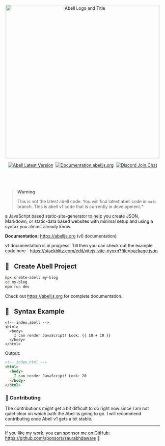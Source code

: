 <p align="center">
<picture>
  <source media="(prefers-color-scheme: dark)" srcset="https://user-images.githubusercontent.com/30949385/169687569-a05b87a3-0aa3-4ac3-b8a3-086cc0b8491d.png">
  <source media="(prefers-color-scheme: light)" srcset="https://user-images.githubusercontent.com/30949385/169687790-635e044e-0133-4374-b8df-e7cd1c55971d.png">
  <img width="500" alt="Abell Logo and Title" src="https://user-images.githubusercontent.com/30949385/169687790-635e044e-0133-4374-b8df-e7cd1c55971d.png">
</picture>
</p>

<p align="center"><a href="https://npmjs.org/package/abell"><img alt="Abell Latest Version" src="https://img.shields.io/github/package-json/v/abelljs/abell/main?style=for-the-badge&labelColor=322&logo=npm&label=abell&color=darkred"></a> &nbsp;<a href="https://abelljs.org/"><img alt="Documentation abelljs.org" src="https://img.shields.io/badge/Documentation-abelljs.org-3254E9?style=for-the-badge&labelColor=000e60&logo=readthedocs&logoColor=eee"/></a> &nbsp;<a href="https://discord.gg/ndsVpRG"><img alt="Discord Join Chat" src="https://img.shields.io/badge/discord-join%20chat-738ADB?style=for-the-badge&logo=discord&logoColor=738ADB&labelColor=225"/></a></p>

<h1 aria-hidden="true"></h1>

<br/>

> **Warning**
>
> This is not the latest abell code. You will find latest abell code in `main` branch. This is abell v1 code that is currently in development.*

a JavaScript based static-site-generator to help you create JSON, Markdown, or static-data based websites with minimal setup and using a syntax you almost already know.

**Documentation:** https://abelljs.org (v0 documentation)

v1 documentation is in progress. Till then you can check out the example code here - https://stackblitz.com/edit/vitejs-vite-riynxn?file=package.json

## 📖 &nbsp; Create Abell Project

```sh
npx create-abell my-blog
cd my-blog
npm run dev
```

Check out https://abelljs.org for complete documentation.

## 🚀 &nbsp; Syntax Example

```vue
<!-- index.abell -->
<html>
  <body>
    I can render JavaScript! Look: {{ 10 + 10 }}
  </body>
</html>
```

Output:
```html
<!-- index.html -->
<html>
  <body>
    I can render JavaScript! Look: 20
  </body>
</html>
```

### 🤗 Contributing

The contributions might get a bit difficult to do right now since I am not quiet clear on which path the Abell is going to go. I will recommend contributing once Abell v1 gets a bit stable.

---

If you like my work, you can sponsor me on GitHub: https://github.com/sponsors/saurabhdaware 🌻
